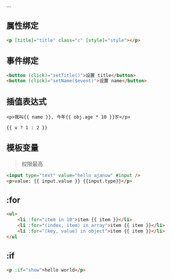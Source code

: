 ...


## 属性绑定
```html
<p [title]="title" class="c" [style]="style"></p>
```

## 事件绑定
```html
<button (click)="setTitle()">设置 title</button>
<button (click)="setName($event)">设置 name</button>
```

## 插值表达式
```
<p>我叫{{ name }}, 今年{{ obj.age * 10 }}岁</p>

{{ v ? 1 : 2 }}
```

## 模板变量
> 权限最高
```html
<input type="text" value="hello ajanuw" #input />
<p>value: {{ input.value }} {{input.type}}</p>
```

## :for
```html
<ul>
    <li :for="item in 10">item {{ item }}</li>
    <li :for="(index, item) in array">item {{ item }}</li>
    <li :for="(key, value) in object">item {{ item }}</li>
</ul
```

## :if
```html
<p :if="show">hello world</p>
```
